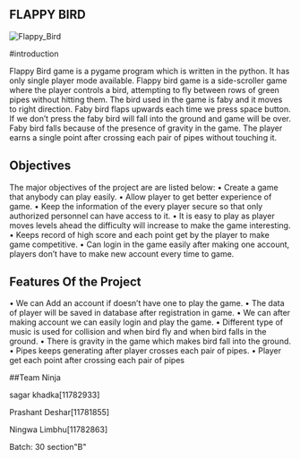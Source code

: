 ## FLAPPY BIRD
![Flappy_Bird](https://user-images.githubusercontent.com/84699135/134854424-93c0102b-8670-4264-a20a-e8549b7f507c.png)






#introduction



Flappy Bird game is a pygame program which is written in the python. It has only single player mode available.  Flappy bird game is a side-scroller game where the player controls a bird, attempting to fly between rows of green pipes without hitting them. The bird used in the game is faby and it moves to right direction. Faby bird flaps upwards each time we press space button. If we don’t press the faby bird will fall into the ground and game will be over.  Faby bird falls because of the presence of gravity in the game. The player earns a single point after crossing each pair of pipes without touching it.


## Objectives
The major objectives  of the project are are listed below:
•	 Create a game that anybody can play easily.
•	Allow player to get better experience of game.
•	 Keep the information of the every player secure so that only authorized personnel can have access to it.
•	It is easy to play as player moves levels ahead the difficulty will increase to make the game interesting.
•	Keeps record of high score and each point get by the player to make game competitive.
•	Can login in the game easily after making one account, players don’t have to make new account every time to game.



## Features Of the Project 
•	 We can Add an account if doesn’t have one to play the game.
•	The data of player will be saved in database after registration in game.
•	 We can after making account we can easily login and play the game.
•	Different type of music is used for collision and when bird fly and when bird falls in the ground.
•	There is gravity in the game which makes bird fall into the ground.
•	Pipes keeps generating after player crosses each pair of pipes.
•	Player get each point after crossing each pair of pipes

##Team Ninja

sagar khadka[11782933]

Prashant Deshar[11781855]

Ningwa Limbhu[11782863]

Batch: 30 section"B"


 
 
 

